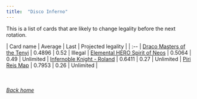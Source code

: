 ```yaml
---
title:  "Disco Inferno"
---
```


This is a list of cards that are likely to change legality before the next rotation.

| Card name | Average | Last | Projected legality |
| :-- |
[Draco Masters of the Tenyi](https://db.ygoprodeck.com/card/?search=Draco%20Masters%20of%20the%20Tenyi) | 0.4896 | 0.52 | Illegal |
[Elemental HERO Spirit of Neos](https://db.ygoprodeck.com/card/?search=Elemental%20HERO%20Spirit%20of%20Neos) | 0.5064 | 0.49 | Unlimited |
[Infernoble Knight - Roland](https://db.ygoprodeck.com/card/?search=Infernoble%20Knight%20-%20Roland) | 0.6411 | 0.27 | Unlimited |
[Piri Reis Map](https://db.ygoprodeck.com/card/?search=Piri%20Reis%20Map) | 0.7953 | 0.26 | Unlimited |

<br>

###### [Back home](index)